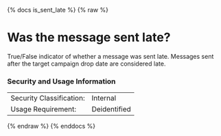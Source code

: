 {% docs is_sent_late %}
{% raw %}

# Was the message sent late?

True/False indicator of whether a message was sent late. Messages sent after the target campaign
drop date are considered late.

### Security and Usage Information
|     |     |
| --- | --- |
| Security Classification: | Internal |
| Usage Requirement:       | Deidentified |

{% endraw %}
{% enddocs %}
